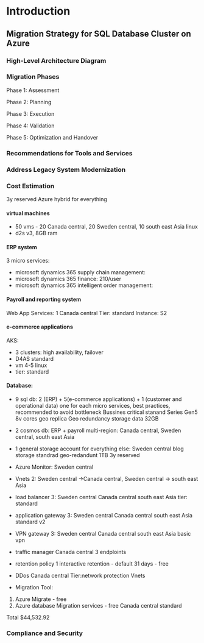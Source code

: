 # Introduction

## Migration Strategy for SQL Database Cluster on Azure

### High-Level Architecture Diagram

### Migration Phases
Phase 1: Assessment


Phase 2: Planning


Phase 3: Execution


Phase 4: Validation


Phase 5: Optimization and Handover


### Recommendations for Tools and Services


### Address Legacy System Modernization


### Cost Estimation
3y reserved
Azure hybrid for everything

#### virtual machines
- 50 vms - 20 Canada central, 20 Sweden central, 10 south east Asia linux
- d2s v3, 8GB ram

#### ERP system 
3 micro services: 
- microsoft dynamics 365 supply chain management: 
- microsoft dynamics 365 finance: 210/user
- microsoft dynamics 365 intelligent order management: 

#### Payroll and reporting system
Web App Services: 1
Canada central
Tier: standard
Instance: S2

#### e-commerce applications
AKS:
- 3 clusters: high availability, failover
- D4AS standard
- vm 4-5 linux
- tier: standard

#### Database:
- 9 sql db: 2 (ERP) + 5(e-commerce applications) + 1 (customer and operational data)
one for each micro services, best practices, recommended to avoid bottleneck
Bussines critical
stanand Series Gen5
8v cores
geo replica
Geo redundancy
storage data 32GB  
- 2 cosmos db: ERP + payroll
multi-region: Canada central, Sweden central, south east Asia
- 1 general storage account for everything else: Sweden central
blog storage
standrad
geo-redandunt
1TB
3y reserved
- Azure Monitor:
Sweden central
- Vnets 2:
Sweden central ->Canada central, Sweden central -> south east Asia
- load balancer 3: 
Sweden central Canada central  south east Asia
tier: standard
- application gateway 3: Sweden central Canada central  south east Asia
standard v2
- VPN gateway 3: Sweden central Canada central  south east Asia
basic vpn
- traffic manager
Canada central
3 endploints
- retention policy
1 interactive retention - default
31 days - free
- DDos
Canada central
Tier:network protection
Vnets 

- Migration Tool:
1. Azure Migrate - free
2. Azure database Migration services - free
Canada central
standard

Total $44,532.92


### Compliance and Security

